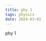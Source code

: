 ```yaml
---
title: phy 1
tags: physics
date: 2024-03-01
---
```

<div data-lang="en">
phy 1
</div>

<div data-lang="zh-TW" style="display: none;">
物理1！！
</div>

